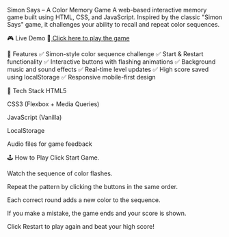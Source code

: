  Simon Says – A Color Memory Game
A web-based interactive memory game built using HTML, CSS, and JavaScript. Inspired by the classic "Simon Says" game, it challenges your ability to recall and repeat color sequences.

🎮 Live Demo
🔗[ Click here to play the game](https://akamishra00310.github.io/simon-says-game/)

🌟 Features
✅ Simon-style color sequence challenge
✅ Start & Restart functionality
✅ Interactive buttons with flashing animations
✅ Background music and sound effects
✅ Real-time level updates
✅ High score saved using localStorage
✅ Responsive mobile-first design

🧰 Tech Stack
HTML5

CSS3 (Flexbox + Media Queries)

JavaScript (Vanilla)

LocalStorage

Audio files for game feedback

🕹️ How to Play
Click Start Game.

Watch the sequence of color flashes.

Repeat the pattern by clicking the buttons in the same order.

Each correct round adds a new color to the sequence.

If you make a mistake, the game ends and your score is shown.

Click Restart to play again and beat your high score!

